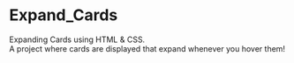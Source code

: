 # Expand_Cards
Expanding Cards using HTML &amp; CSS.<br>
A project where cards are displayed that expand whenever you hover them!
